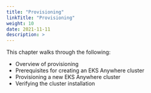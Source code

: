 ```yaml
---
title: "Provisioning"
linkTitle: "Provisioning"
weight: 10
date: 2021-11-11
description: >  
---
```


This chapter walks through the following:

* Overview of provisioning
* Prerequisites for creating an EKS Anywhere cluster
* Provisioning a new EKS Anywhere cluster
* Verifying the cluster installation